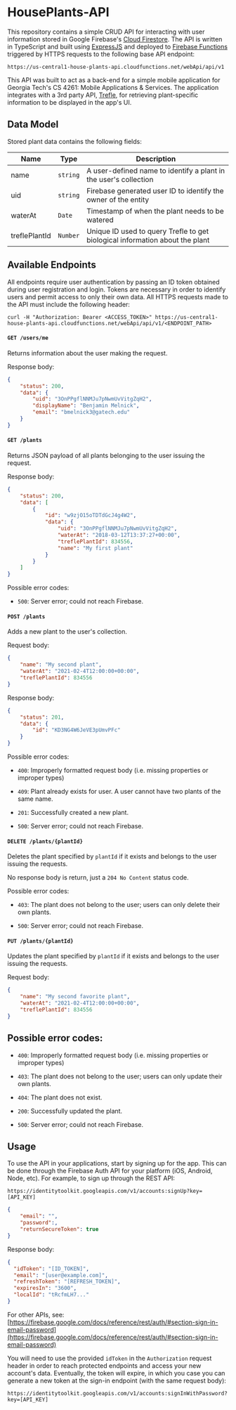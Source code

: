 # HousePlants-API

This repository contains a simple CRUD API for interacting with user information stored in Google Firebase's [Cloud Firestore](https://cloud.google.com/firestore). The API is written in TypeScript and built using [ExpressJS](https://expressjs.com/) and deployed to [Firebase Functions](https://firebase.google.com/docs/functions) triggered by HTTPS requests to the following base API endpoint:

```http
https://us-central1-house-plants-api.cloudfunctions.net/webApi/api/v1
```

This API was built to act as a back-end for a simple mobile application for Georgia Tech's CS 4261: Mobile Applications & Services. The application integrates with a 3rd party API, [Trefle](https://docs.trefle.io/), for retrieving plant-specific information to be displayed in the app's UI.

## Data Model

Stored plant data contains the following fields:

| **Name**      | **Type** | **Description**                                                              |
| ------------- | -------- | ---------------------------------------------------------------------------- |
| name          | `string` | A user-defined name to identify a plant in the user's collection             |
| uid           | `string` | Firebase generated user ID to identify the owner of the entity               |
| waterAt       | `Date`   | Timestamp of when the plant needs to be watered                              |
| treflePlantId | `Number` | Unique ID used to query Trefle to get biological information about the plant |

## Available Endpoints

All endpoints require user authentication by passing an ID token obtained during user registration and login. Tokens are necessary in order to identify users and permit access to only their own data. All HTTPS requests made to the API must include the following header:

```http
curl -H "Authorization: Bearer <ACCESS_TOKEN>" https://us-central1-house-plants-api.cloudfunctions.net/webApi/api/v1/<ENDPOINT_PATH>
```

#### `GET /users/me`

Returns information about the user making the request.

Response body:

```json
{
    "status": 200,
    "data": {
        "uid": "3OnPPgflNNMJu7pNwmUvVitgZqH2",
        "displayName": "Benjamin Melnick",
        "email": "bmelnick3@gatech.edu"
    }
}
```

#### `GET /plants`

Returns JSON payload of all plants belonging to the user issuing the request.

Response body:

```json
{
    "status": 200,
    "data": [
        {
            "id": "w9zjO15oTDTdGcJ4g4W2",
            "data": {
                "uid": "3OnPPgflNNMJu7pNwmUvVitgZqH2",
                "waterAt": "2018-03-12T13:37:27+00:00",
                "treflePlantId": 834556,
                "name": "My first plant"
            }
        }
    ]
}
```

Possible error codes:

- `500`: Server error; could not reach Firebase.

#### `POST /plants`

Adds a new plant to the user's collection.

Request body:

```json
{
    "name": "My second plant",
    "waterAt": "2021-02-4T12:00:00+00:00",
    "treflePlantId": 834556
}
```

Response body:

```json
{
    "status": 201,
    "data": {
        "id": "KD3NG4W6JeVE3pUmvPFc"
    }
}
```

Possible error codes:

- `400`: Improperly formatted request body (i.e. missing properties or improper types)

- `409`: Plant already exists for user. A user cannot have two plants of the same name.

- `201`: Successfully created a new plant.

- `500`: Server error; could not reach Firebase.

#### `DELETE /plants/{plantId}`

Deletes the plant specified by `plantId` if it exists and belongs to the user issuing the requests.

No response body is return, just a `204 No Content` status code.

Possible error codes:

- `403`: The plant does not belong to the user; users can only delete their own plants.

- `500`: Server error; could not reach Firebase.

#### `PUT /plants/{plantId}`

Updates the plant specified by `plantId` if it exists and belongs to the user issuing the requests.

Request body:

```json
{
    "name": "My second favorite plant",
    "waterAt": "2021-02-4T12:00:00+00:00",
    "treflePlantId": 834556
}
```

## Possible error codes:

- `400`: Improperly formatted request body (i.e. missing properties or improper types)

- `403`: The plant does not belong to the user; users can only update their own plants.

- `404`: The plant does not exist. 

- `200`: Successfully updated the plant.

- `500`: Server error; could not reach Firebase.

## Usage

To use the API in your applications, start by signing up for the app. This can be done through the Firebase Auth API for your platform (iOS, Android, Node, etc). For example, to sign up through the REST API:

```http
https://identitytoolkit.googleapis.com/v1/accounts:signUp?key=[API_KEY]
```

```json
{
    "email": "",
    "password":,
    "returnSecureToken": true
}
```

Response body:

```json
{
  "idToken": "[ID_TOKEN]",
  "email": "[user@example.com]",
  "refreshToken": "[REFRESH_TOKEN]",
  "expiresIn": "3600",
  "localId": "tRcfmLH7..."
}
```

For other APIs, see: [https://firebase.google.com/docs/reference/rest/auth/#section-sign-in-email-password](https://firebase.google.com/docs/reference/rest/auth/#section-sign-in-email-password)

You will need to use the provided `idToken` in the `Authorization` request header in order to reach protected endpoints and access your new account's data. Eventually, the token will expire, in which you case you can generate a new token at the sign-in endpoint (with the same request body): 

```http
https://identitytoolkit.googleapis.com/v1/accounts:signInWithPassword?key=[API_KEY]
```


